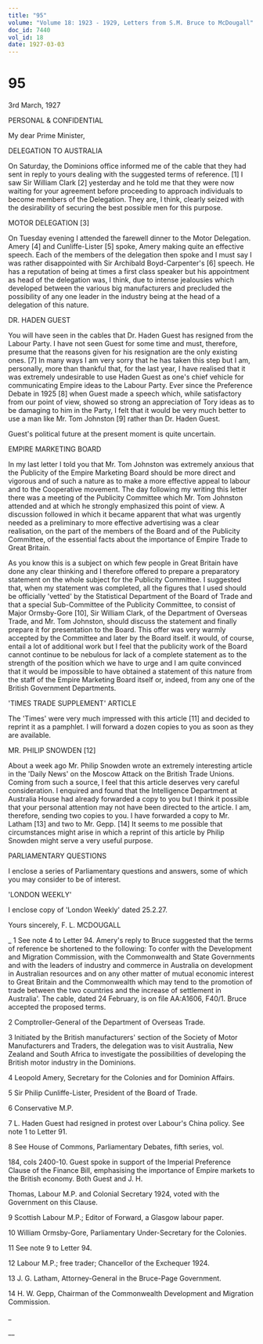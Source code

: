 ```yaml
---
title: "95"
volume: "Volume 18: 1923 - 1929, Letters from S.M. Bruce to McDougall"
doc_id: 7440
vol_id: 18
date: 1927-03-03
---
```


# 95

3rd March, 1927

PERSONAL &amp; CONFIDENTIAL

My dear Prime Minister,

DELEGATION TO AUSTRALIA

On Saturday, the Dominions office informed me of the cable that they had sent in reply to yours dealing with the suggested terms of reference. [1] I saw Sir William Clark [2] yesterday and he told me that they were now waiting for your agreement before proceeding to approach individuals to become members of the Delegation. They are, I think, clearly seized with the desirability of securing the best possible men for this purpose.

MOTOR DELEGATION [3]

On Tuesday evening I attended the farewell dinner to the Motor Delegation. Amery [4] and Cunliffe-Lister [5] spoke, Amery making quite an effective speech. Each of the members of the delegation then spoke and I must say I was rather disappointed with Sir Archibald Boyd-Carpenter's [6] speech. He has a reputation of being at times a first class speaker but his appointment as head of the delegation was, I think, due to intense jealousies which developed between the various big manufacturers and precluded the possibility of any one leader in the industry being at the head of a delegation of this nature.

DR. HADEN GUEST

You will have seen in the cables that Dr. Haden Guest has resigned from the Labour Party. I have not seen Guest for some time and must, therefore, presume that the reasons given for his resignation are the only existing ones. [7] In many ways I am very sorry that he has taken this step but I am, personally, more than thankful that, for the last year, I have realised that it was extremely undesirable to use Haden Guest as one's chief vehicle for communicating Empire ideas to the Labour Party. Ever since the Preference Debate in 1925 [8] when Guest made a speech which, while satisfactory from our point of view, showed so strong an appreciation of Tory ideas as to be damaging to him in the Party, I felt that it would be very much better to use a man like Mr. Tom Johnston [9] rather than Dr. Haden Guest.

Guest's political future at the present moment is quite uncertain.

EMPIRE MARKETING BOARD

In my last letter I told you that Mr. Tom Johnston was extremely anxious that the Publicity of the Empire Marketing Board should be more direct and vigorous and of such a nature as to make a more effective appeal to labour and to the Cooperative movement. The day following my writing this letter there was a meeting of the Publicity Committee which Mr. Tom Johnston attended and at which he strongly emphasized this point of view. A discussion followed in which it became apparent that what was urgently needed as a preliminary to more effective advertising was a clear realisation, on the part of the members of the Board and of the Publicity Committee, of the essential facts about the importance of Empire Trade to Great Britain.

As you know this is a subject on which few people in Great Britain have done any clear thinking and I therefore offered to prepare a preparatory statement on the whole subject for the Publicity Committee. I suggested that, when my statement was completed, all the figures that I used should be officially 'vetted' by the Statistical Department of the Board of Trade and that a special Sub-Committee of the Publicity Committee, to consist of Major Ormsby-Gore [10], Sir William Clark, of the Department of Overseas Trade, and Mr. Tom Johnston, should discuss the statement and finally prepare it for presentation to the Board. This offer was very warmly accepted by the Committee and later by the Board itself. it would, of course, entail a lot of additional work but I feel that the publicity work of the Board cannot continue to be nebulous for lack of a complete statement as to the strength of the position which we have to urge and I am quite convinced that it would be impossible to have obtained a statement of this nature from the staff of the Empire Marketing Board itself or, indeed, from any one of the British Government Departments.

'TIMES TRADE SUPPLEMENT' ARTICLE

The 'Times' were very much impressed with this article [11] and decided to reprint it as a pamphlet. I will forward a dozen copies to you as soon as they are available.

MR. PHILIP SNOWDEN [12]

About a week ago Mr. Philip Snowden wrote an extremely interesting article in the 'Daily News' on the Moscow Attack on the British Trade Unions. Coming from such a source, I feel that this article deserves very careful consideration. I enquired and found that the Intelligence Department at Australia House had already forwarded a copy to you but I think it possible that your personal attention may not have been directed to the article. I am, therefore, sending two copies to you. I have forwarded a copy to Mr. Latham [13] and two to Mr. Gepp. [14] It seems to me possible that circumstances might arise in which a reprint of this article by Philip Snowden might serve a very useful purpose.

PARLIAMENTARY QUESTIONS

I enclose a series of Parliamentary questions and answers, some of which you may consider to be of interest.

'LONDON WEEKLY'

I enclose copy of 'London Weekly' dated 25.2.27.

Yours sincerely, F. L. MCDOUGALL 

_ 1 See note 4 to Letter 94. Amery's reply to Bruce suggested that the terms of reference be shortened to the following: To confer with the Development and Migration Commission, with the Commonwealth and State Governments and with the leaders of industry and commerce in Australia on development in Australian resources and on any other matter of mutual economic interest to Great Britain and the Commonwealth which may tend to the promotion of trade between the two countries and the increase of settlement in Australia'. The cable, dated 24 February, is on file AA:A1606, F40/1. Bruce accepted the proposed terms.

2 Comptroller-General of the Department of Overseas Trade.

3 Initiated by the British manufacturers' section of the Society of Motor Manufacturers and Traders, the delegation was to visit Australia, New Zealand and South Africa to investigate the possibilities of developing the British motor industry in the Dominions.

4 Leopold Amery, Secretary for the Colonies and for Dominion Affairs.

5 Sir Philip Cunliffe-Lister, President of the Board of Trade.

6 Conservative M.P.

7 L. Haden Guest had resigned in protest over Labour's China policy. See note 1 to Letter 91.

8 See House of Commons, Parliamentary Debates, fifth series, vol.

184, cols 2400-10. Guest spoke in support of the Imperial Preference Clause of the Finance Bill, emphasising the importance of Empire markets to the British economy. Both Guest and J. H.

Thomas, Labour M.P. and Colonial Secretary 1924, voted with the Government on this Clause.

9 Scottish Labour M.P.; Editor of Forward, a Glasgow labour paper.

10 William Ormsby-Gore, Parliamentary Under-Secretary for the Colonies.

11 See note 9 to Letter 94.

12 Labour M.P.; free trader; Chancellor of the Exchequer 1924.

13 J. G. Latham, Attorney-General in the Bruce-Page Government.

14 H. W. Gepp, Chairman of the Commonwealth Development and Migration Commission.

_

__
